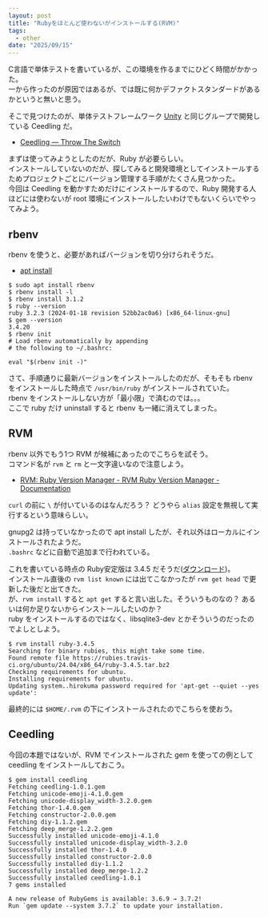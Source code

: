 ```yaml
---
layout: post
title: "Rubyをほとんど使わないがインストールする(RVM)"
tags:
  - other
date: "2025/09/15"
---
```


C言語で単体テストを書いているが、この環境を作るまでにひどく時間がかかった。  
一から作ったのが原因ではあるが、では既に何かデファクトスタンダードがあるかというと無いと思う。

そこで見つけたのが、単体テストフレームワーク [Unity](https://www.throwtheswitch.org/unity) と同じグループで開発している Ceedling だ。

* [Ceedling — Throw The Switch](https://www.throwtheswitch.org/ceedling)

まずは使ってみようとしたのだが、Ruby が必要らしい。  
インストールしていないのだが、探してみると開発環境としてインストールするためプロジェクトごとにバージョン管理する手順がたくさん見つかった。  
今回は Ceedling を動かすためだけにインストールするので、Ruby 開発する人ほどには使わないが root 環境にインストールしたいわけでもないくらいでやってみよう。

## rbenv

rbenv を使うと、必要があればバージョンを切り分けられそうだ。

* [apt install](https://github.com/rbenv/rbenv/blob/d1a19a398f78ec8e94a5ad251aaf8d241053fdbe/README.md#debian-ubuntu-and-their-derivatives)

```shell
$ sudo apt install rbenv
$ rbenv install -l
$ rbenv install 3.1.2
$ ruby --version
ruby 3.2.3 (2024-01-18 revision 52bb2ac0a6) [x86_64-linux-gnu]
$ gem --version
3.4.20
$ rbenv init
# Load rbenv automatically by appending
# the following to ~/.bashrc:

eval "$(rbenv init -)"
```

さて、手順通りに最新バージョンをインストールしたのだが、そもそも rbenv をインストールした時点で `/usr/bin/ruby` がインストールされていた。  
rbenv をインストールしない方が「最小限」で済むのでは。。。  
ここで ruby だけ uninstall すると rbenv も一緒に消えてしまった。

## RVM

rbenv 以外でもう1つ RVM が候補にあったのでこちらを試そう。  
コマンド名が `rvm` と `rm` と一文字違いなので注意しよう。

* [RVM: Ruby Version Manager - RVM Ruby Version Manager - Documentation](https://rvm.io/)

`curl` の前に `\` が付いているのはなんだろう？ 
どうやら `alias` 設定を無視して実行するという意味らしい。

gnupg2 は持っていなかったので apt install したが、それ以外はローカルにインストールされたようだ。  
`.bashrc` などに自動で追加まで行われている。

これを書いている時点の Ruby安定版は 3.4.5 だそうだ([ダウンロード](https://www.ruby-lang.org/ja/downloads/))。  
インストール直後の `rvm list known` には出てこなかったが `rvm get head` で更新した後だと出てきた。  
が、`rvm install` すると `apt get` すると言い出した。そういうものなの？ 
あるいは何か足りないからインストールしたいのか？  
ruby をインストールするのではなく、libsqlite3-dev とかそういうのだったのでよしとしよう。

```shell
$ rvm install ruby-3.4.5
Searching for binary rubies, this might take some time.
Found remote file https://rubies.travis-ci.org/ubuntu/24.04/x86_64/ruby-3.4.5.tar.bz2
Checking requirements for ubuntu.
Installing requirements for ubuntu.
Updating system..hirokuma password required for 'apt-get --quiet --yes update':
```

最終的には `$HOME/.rvm` の下にインストールされたのでこちらを使おう。

## Ceedling

今回の本題ではないが、RVM でインストールされた gem を使っての例として ceedling をインストールしておこう。

```shell
$ gem install ceedling
Fetching ceedling-1.0.1.gem
Fetching unicode-emoji-4.1.0.gem
Fetching unicode-display_width-3.2.0.gem
Fetching thor-1.4.0.gem
Fetching constructor-2.0.0.gem
Fetching diy-1.1.2.gem
Fetching deep_merge-1.2.2.gem
Successfully installed unicode-emoji-4.1.0
Successfully installed unicode-display_width-3.2.0
Successfully installed thor-1.4.0
Successfully installed constructor-2.0.0
Successfully installed diy-1.1.2
Successfully installed deep_merge-1.2.2
Successfully installed ceedling-1.0.1
7 gems installed

A new release of RubyGems is available: 3.6.9 → 3.7.2!
Run `gem update --system 3.7.2` to update your installation.
```

